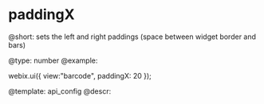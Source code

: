 paddingX
=============

@short:
	sets the left and right paddings (space between widget border and bars)

@type: number
@example:

webix.ui({
    view:"barcode",
    paddingX: 20
});


@template:	api_config
@descr:



